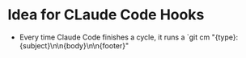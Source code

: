 # Idea for CLaude Code Hooks

- Every time Claude Code finishes a cycle, it runs a `git cm "{type}: {subject}\n\n{body}\n\n{footer}"
